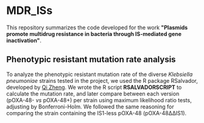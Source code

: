 # MDR_ISs

This repository summarizes the code developed for the work **"Plasmids promote multidrug resistance in bacteria through IS-mediated gene inactivation"**.

## Phenotypic resistant mutation rate analysis

To analyze the phenotypic resistant mutation rate of the diverse *Klebsiella pneumoniae* strains tested in the project, we used the R package RSalvador, developed by [Qi Zheng](https://academic.oup.com/g3journal/article/7/12/3849/6027424). We wrote the R script **RSALVADORSCRIPT** to calculate the mutation rate, and later compare between each version (pOXA-48- *vs* pOXA-48+) per strain using maximum likelihood ratio tests, adjusting by Bonferroni-Holm. We followed the same reasoning for comparing the strain containing the IS1-less pOXA-48 (pOXA-48ΔΔIS1).


